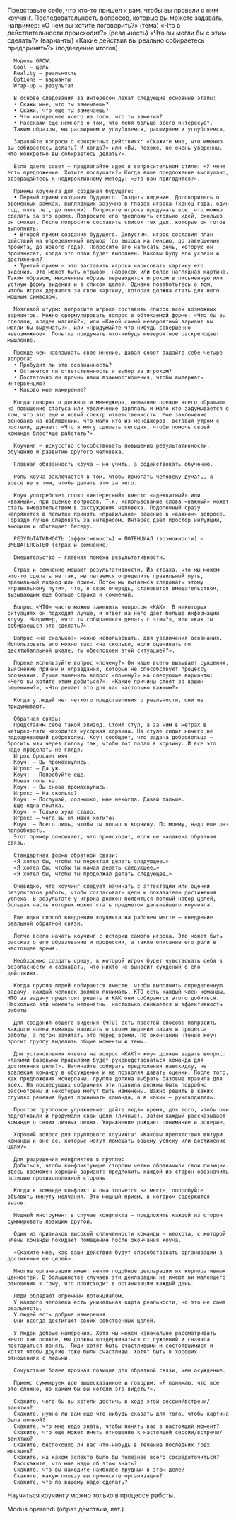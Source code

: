    Представьте себе, что кто-то пришел к вам, чтобы вы провели с ним коучинг. Последовательность вопросов, которые вы можете задавать, например:
      «О чем вы хотите поговорить?» (тема)
      «Что в действительности происходит?» (реальность)
      «Что вы могли бы с этим сделать?» (варианты)
      «Какие действия вы реально собираетесь предпринять?» (подведение итогов)

      Модель GROW:
      Goal — цель
      Reality — реальность
      Options — варианты
      Wrap-up — результат

      В основе следования за интересом лежат следующие основные этапы:
      • Скажи мне, что ты замечаешь?
      • Скажи, что еще ты замечаешь?
      • Что интереснее всего из того, что ты заметил?
      • Расскажи еще немного о том, что тебя больше всего интересует.
      Таким образом, мы расширяем и углубляемся, расширяем и углубляемся.

      Задавайте вопросы о конкретных действиях: «Скажите мне, что именно вы собираетесь делать? И когда?» или «Вы, похоже, не очень уверенны. Что конкретно вы собираетесь делать?».

      Если даете совет — предлагайте идею в вопросительном стиле: «У меня есть предложение. Хотите послушать?» Когда ваше предложение выслушано, возвращайтесь к недирективному методу: «Это вам пригодится?».

      Приемы коучинга для создания будущего:
      • Первый прием создания будущего. Создать видение. Договоритесь о временных рамках, выглядящих разумно в глазах игрока (конец года, один год, пять лет, до пенсии). Попросите игрока продумать все, что можно сделать за это время. Попросите его предложить столько идей, сколько он сможет. После попросите составить список тех дел, которые он готов выполнить.
      • Второй прием создания будущего. Допустим, игрок составил план действий на определенный период (до выхода на пенсию, до завершения проекта, до нового года). Попросите его написать речь, которую он произнесет, когда это план будет выполнен. Каковы буду его успехи и достижения?
      • Третий прием — это заставить игрока нарисовать картину его видения. Это может быть отрывок, набросок или более наглядная картина. Таким образом, мысленные образы переводятся игроком в письменную или устную форму видения и в список целей. Однако позаботьтесь о том, чтобы игрок держался за свою картину, которая должна стать для него мощным символом.

      Мозговой штурм: попросите игрока составить список всех возможных вариантов. Можно сформулировать вопрос в обтекаемой форме: «Что бы вы сделали, владея магией?», или «Какой самый невероятный вариант вы могли бы выдумать?», или «Придумайте что-нибудь совершенно невозможное». Попытка придумать что-нибудь невероятное раскрепощает мышление.

      Прежде чем навязывать свое мнение, давая совет задайте себе четыре вопроса:
      • Пробудит ли это осознанность?
      • Останется ли ответственность и выбор за игроком?
      • Достаточно ли прочны наши взаимоотношения, чтобы выдержать интервенцию?
      • Каково мое намерение?

      Когда говорят о должности менеджера, внимание прежде всего обращают на повышение статуса или увеличение зарплаты и мало кто задумывается о том, что это еще и новый спектр ответственности. Мое заключение основано на наблюдении, что мало кто из менеджеров, вставая утром с постели, думает: «Что я могу сделать сегодня, чтобы помочь своей команде блестяще работать?»

      Коучинг — искусство способствовать повышению результативности, обучению и развитию другого человека.

      Главная обязанность коуча — не учить, а содействовать обучению.

      Роль коуча заключается в том, чтобы помогать человеку думать, а вовсе не в том, чтобы делать это за него.

      Коуч употребляет слово «интересный» вместо «адекватный» или «важный», при оценке вопросов. Т.к. использование слова «важный» может стать вмешательством в рассуждения человека. Подопечный сразу напряжется в попытке принять «правильное» решение в «важном» вопросе. Гораздо лучше следовать за интересом. Интерес дает простор интуиции, эмоциям и обогащает беседу.

      РЕЗУЛЬТАТИВНОСТЬ (эффективность) = ПОТЕНЦИАЛ (возможности) – ВМЕШАТЕЛСЬТВО (страх и сомнение)

      Вмешательство — главная помеха результативности.

      Страх и сомнение мешают результативности. Из страха, что мы можем что-то сделать не так, мы пытаемся определить правильный путь, правильный подход или прием. Потом мы пытаемся следовать этому «правильному пути», что, в свою очередь, становится вмешательством, вызывающим еще больше страха и сомнений.

      Вопрос «ЧТО» часто можно заменить вопросом «КАК». В некоторых ситуациях он подходит лучше, и ответ на него дает больше информации коучу. Например, «что ты собираешься делать с этим?», или «как ты собираешься это сделать?».

      Вопрос «на сколько?» можно использовать, для увеличения осознания. Использовать его можно так: «на сколько, если оценивать по десятибалльной шкале, ты обеспокоен этой ситуацией?».

      Пореже используйте вопрос «почему?» Он чаще всего вызывает суждения, выяснение причин и оправдания, которые не способствуют процессу осознания. Лучше заменить вопрос «почему?» на следующие варианты: «Чего вы хотите этим добиться?», «Какие причины стоят за вашим решением?», «Что делает это для вас настолько важным?».

      Когда у людей нет четкого представления о реальности, они ее придумывают.

      Обратная связь:
      Представим себе такой эпизод. Стоит стул, а за ним в метрах в четырех-пяти находится мусорная корзина. На стуле сидит ничего не подозревающий доброволец. Коуч сообщает, что задача добровольца — бросить мяч через голову так, чтобы тот попал в корзину. И все это надо проделать не глядя.
      Игрок бросает мяч.
      Коуч: — Вы промахнулись.
      Игрок: — Да уж.
      Коуч: — Попробуйте еще.
      Новая попытка.
      Коуч: — Вы снова промахнулись.
      Игрок: — На сколько?
      Коуч: — Послушай, солнышко, мне некогда. Давай дальше.
      Еще одна поытка.
      Коуч: — Только хуже стало.
      Игрок: — Чего вы от меня хотите?
      Коуч: — Всего лишь, чтобы ты попал в корзину. По моему, надо еще раз попробовать.
      Этот пример описывает, что происходит, если не налажена обратная связь.

      Стандартная форма обратной связи:
      «Я хотел бы, чтобы ты перестал делать следующее…»
      «Я хотел бы, чтобы ты начал делать следующее…»
      «Я хотел бы, чтобы ты продолжал делать следующее…»

      Очевидно, что коучинг следует начинать с аттестации или оценки результатов работы, чтобы согласовать цели и показатели достижения успеха. В результате у игрока должен появиться полный набор целей, большая часть которых может стать предметом дальнейшего коучинга.

      Еще один способ внедрения коучинга на рабочем месте — внедрение реальной обратной связи.

      Легче всего начать коучинг с истории самого игрока. Это может быть рассказ о его образовании и профессии, а также описание его роли в настоящее время.

      Необходимо создать среду, в которой игрок будет чувствовать себя в безопасности и сознавать, что никто не выносит суждений о его действиях.

      Когда группа людей собирается вместе, чтобы выполнить определенную задачу, каждый человек должен понимать, КТО есть каждый член команды, ЧТО за задачу предстоит решить и КАК они собираются этого добиться. Насколько эти моменты непонятны, настолько снижается и эффективность работы.

      Для создания общего видения (ЧТО) есть простой способ: попросить каждого члена команды написать о своем видении задач и процесса работы, а потом зачитать это перед всеми. По окончании чтения коуч просит группу выделить общие моменты и темы.

      Для установления ответа на вопрос «КАК?» коуч должен задать вопрос: «Какими базовыми правилами будет руководствоваться команда для достижения цели?». Начинайте собирать предложения навскидку, не вовлекая команду в обсуждение и не позволяя давать оценки. После того, как предложения исчерпаны, группа должна выбрать базовые правила для всех. На последующих собраниях эти правила должны быть подробно рассмотрены и некоторые могут быть изменены. Важно решить в каких случаях решения будет принимать команда, а в каких — руководитель.

      Простое групповое упражнение: дайте людям время, для того, чтобы они подготовили и продумали свои цели (личные). Затем каждый рассказывает команде о своих личных целях. Упражнение рождает понимание и доверие.

      Хороший вопрос для группового коучинга: «Каковы препятствия внтури команды и вне ее, которые могут помешать вашему успеху или достижению цели?».

      Для разрешения конфликтов в группе:
      Добиться, чтобы конфликтующие стороны четко обозначили свои позиции. Здесь возможен хороший вариант: предложить каждой из сторон обозначить позицию противоположной стороны.

      Когда в команде конфликт и она топчется на месте, попробуйте объявить минуту молчания. Это мощный прием, в котором содержится вызов.

      Мощный инструмент в случае конфликта — предложить каждой из сторон суммировать позицию другой.

      Один из признаков высокой сплоченности команды — неохота, с которой члены команды покидают помещение после окончания коуча.

      «Скажите мне, как ваши действия будут способствовать организации в достижении ее целей».

      Многие организации имеют нечто подобное декларации их корпоративных ценностей. В большинстве случаев эти декларации не имеют ни малейшего отношения к тому, что происходит в организации каждый день.

      Люди обладают огромным потенциалом.
      У каждого человека есть уникальная карта реальности, но это не сама реальность.
      У людей есть добрые намерения.
      Они всегда достигают своих собственных целей.

      У людей добрые намерения. Хотя мы можем изначально рассматривать нечто как плохое, мы должны воздерживаться от суждений и сначала постараться понять. Люди хотят быть счастливыми и состоявшимися и хотят чтобы другие тоже были счастливы. Хотят быть в хороших отношениях с людьми.

      Сочувствие более прочная позиция для обратной связи, чем осуждение.

      Прием: суммируем все вышесказанное и говорим: «Я понимаю, что все это сложно, но каким бы вы хотели это видеть?».

      Скажите, чего бы вы хотели достичь в ходе этой сессии/встречи/занятия?
      Скажите, нужно ли вам еще что-нибудь сказать для того, чтобы картина была полной?
      Скажите, что мне надо знать, чтобы понять вас в настоящий момент?
      Скажите, что еще может иметь отношение к настоящей сессии/встречи/занятию?
      Скажите, беспокоило ли вас что-нибудь в течение последних трех месяцев?
      Скажите, на каком аспекте было бы полезнее всего сосредоточиться?
      Расскажите, что мне надо об этом знать?
      Скажите, что вы находите наиболее трудным в этом деле?
      Скажите, какую пользу вы приносите организации?
      Скажите, что по вашему надо сделать?

Научиться коучингу можно только в процессе работы.

Modus operandi (образ действий, лат.)
